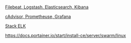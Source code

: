 [Filebeat, Logstash, Elasticsearch, Kibana](https://www.grottedubarbu.fr/traefik-elasticsearch-filebeat-logstash-kibana/)

[cAdvisor, Prometheuse, Grafana](https://blog.filador.fr/je-supervise-mon-traefik-avec-prometheus-et-grafana/)

[Stack ELK](https://bordas.xyz/une-stack-elk-prometheus-sous-docker-self-hosting-part2)

https://docs.portainer.io/start/install-ce/server/swarm/linux

